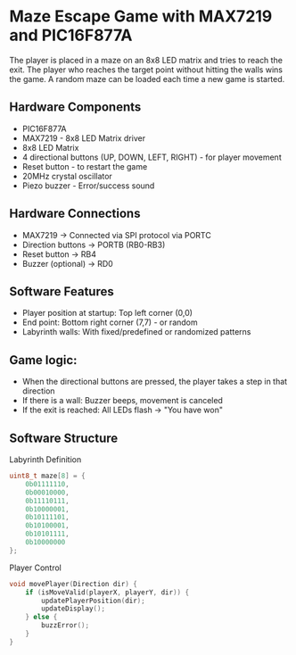 # Maze Escape Game with MAX7219 and PIC16F877A

The player is placed in a maze on an 8x8 LED matrix and tries to reach the exit. The player who reaches the target point without hitting the walls wins the game. A random maze can be loaded each time a new game is started.

## Hardware Components

- PIC16F877A
- MAX7219 - 8x8 LED Matrix driver
- 8x8 LED Matrix
- 4 directional buttons (UP, DOWN, LEFT, RIGHT) - for player movement
- Reset button - to restart the game
- 20MHz crystal oscillator
- Piezo buzzer - Error/success sound

## Hardware Connections

- MAX7219 → Connected via SPI protocol via PORTC
- Direction buttons → PORTB (RB0-RB3)
- Reset button → RB4
- Buzzer (optional) → RD0

## Software Features

- Player position at startup: Top left corner (0,0)
- End point: Bottom right corner (7,7) - or random
- Labyrinth walls: With fixed/predefined or randomized patterns

## Game logic:

- When the directional buttons are pressed, the player takes a step in that direction
- If there is a wall: Buzzer beeps, movement is canceled
- If the exit is reached: All LEDs flash → "You have won"

## Software Structure

Labyrinth Definition

```c
uint8_t maze[8] = {
    0b01111110,
    0b00010000,
    0b11110111,
    0b10000001,
    0b10111101,
    0b10100001,
    0b10101111,
    0b10000000
};
```

Player Control

```c
void movePlayer(Direction dir) {
    if (isMoveValid(playerX, playerY, dir)) {
        updatePlayerPosition(dir);
        updateDisplay();
    } else {
        buzzError();
    }
}
```
